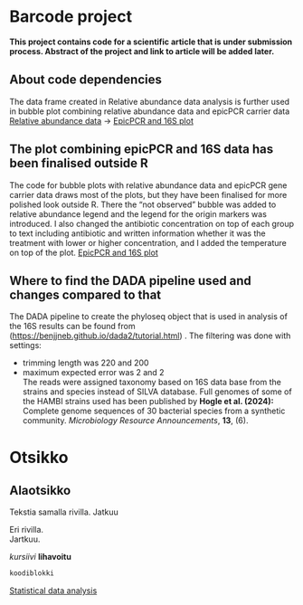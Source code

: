 # Barcode project
__This project contains code for a scientific article that is under submission process. Abstract of the project and link to article will be added later.__

## About code dependencies
The data frame created in Relative abundance data analysis is further used in bubble plot combining relative abundance data and epicPCR carrier data  
[Relative abundance data](Abundance_data.R) -> 
[EpicPCR and 16S plot](Bubble_plot_with_epic_16S_and_BC_data.R)

## The plot combining epicPCR and 16S data has been finalised outside R
The code for bubble plots with relative abundance data and epicPCR gene carrier data draws most of the plots, but they have been finalised for more polished look outside R. There the “not observed” bubble was added to relative abundance legend and the legend for the origin markers was introduced. I also changed the antibiotic concentration on top of each group to text including antibiotic and written information whether it was the treatment with lower or higher concentration, and I added the temperature on top of the plot.
[EpicPCR and 16S plot](Bubble_plot_with_epic_16S_and_BC_data.R)

## Where to find the DADA pipeline used and changes compared to that
The DADA pipeline to create the phyloseq object that is used in analysis of the 16S results can be found from (https://benjjneb.github.io/dada2/tutorial.html) .  The filtering was done with settings:
-	trimming length was 220 and 200
-	maximum expected error was 2 and 2  
The reads were assigned taxonomy based on 16S data base from the strains and species instead of SILVA database.  Full genomes of some of the HAMBI strains used has been published by  __Hogle et al. (2024):__ Complete genome sequences of 30 bacterial species from a synthetic community. _Microbiology Resource Announcements_, __13__, (6).


# Otsikko 
## Alaotsikko

Tekstia samalla rivilla. 
Jatkuu

Eri rivilla.  
Jartkuu.

_kursiivi_
__lihavoitu__


```r
koodiblokki
```

[Statistical data analysis](Statistical_analysis.R)
